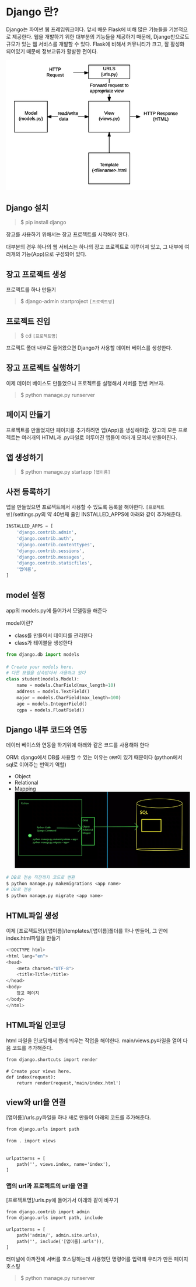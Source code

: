 # Django 란?

Django는 파이썬 웹 프레임워크이다.
앞서 배운 Flask에 비해 많은 기능들을 기본적으로 제공한다.
웹을 개발하기 위한 대부분의 기능들을 제공하기 때문에, Django만으로도 규모가 있는 웹 서비스를 개발할 수 있다.
Flask에 비해서 커뮤니티가 크고, 잘 활성화 되어있기 때문에 정보교류가 활발한 편이다.

![Django](image1.png)
## Django 설치


> $ pip install django

장고를 사용하기 위해서는 장고 프로젝트를 시작해야 한다.

대부분의 경우 하나의 웹 서비스는 하나의 장고 프로젝트로 이루어져 있고,
그 내부에 여러개의 기능(App)으로 구성되어 있다.

## 장고 프로젝트 생성
프로젝트를 하나 만들기

> $ django-admin startproject `[프로젝트명]`

## 프로젝트 진입

> $ cd `[프로젝트명]`

프로젝트 폴더 내부로 들어왔으면 Django가 사용할 데이터 베이스를 생성한다.


## 장고 프로젝트 실행하기

이제 데이터 베이스도 만들었으니 프로젝트를 실행해서 서버를 한번 켜보자.

> $ python manage.py runserver 


## 페이지 만들기
프로젝트를 만들었지만 페이지를 추가하려면 앱(App)을 생성해야함.
장고의 모든 프로젝트는 여러개의 HTML과 .py파일로 이루어진 앱들이 여러개 모여서 만들어진다.

## 앱 생성하기

> $ python manage.py startapp `[앱이름]`

## 사전 등록하기

앱을 만들었으면 프로젝트에서 사용할 수 있도록 등록을 해야한다.
`[프로젝트명]`/settings.py의 약 40번째 줄인 INSTALLED_APPS에 아래와 같이 추가해준다.
```python
INSTALLED_APPS = [
    'django.contrib.admin',
    'django.contrib.auth',
    'django.contrib.contenttypes',
    'django.contrib.sessions',
    'django.contrib.messages',
    'django.contrib.staticfiles',
    '앱이름',
]
```
## model 설정
app의 models.py에 들어가서 모델링을 해준다

model이란?
- class를 만들어서 데이터를 관리한다
- class가 테이블을 생성한다

```python
from django.db import models

# Create your models here.
# 다른 모델을 상속받아서 사용하고 있다
class student(models.Model):
    name = models.CharField(max_length=10)
    address = models.TextField()
    major = models.CharField(max_length=100)
    age = models.IntegerField()
    cgpa = models.FloatField()

```
## Django 내부 코드와 연동
데이터 베이스와 연동을 하기위에 아래와 같은 코드를 사용해야 한다

ORM: django에서 DB를 사용할 수 있는 이유는 `ORM`이 있기 때문이다
(python에서 sql로 이어주는 번역기 역할)
- Object
- Relational
- Mapping
![orm](orm.PNG)

```python
# DB로 전송 직전까지 코드로 변환
$ python manage.py makemigrations <app name>
# DB로 전송
$ python manage.py migrate <app name>
```
## HTML파일 생성
이제 [프로젝트명]/[앱이름]/templates/[앱이름]폴더를 하나 만들어,
그 안에 index.html파일을 만들기
```python
<!DOCTYPE html>
<html lang="en">
<head>
    <meta charset="UTF-8">
    <title>Title</title>
</head>
<body>
    장고 페이지
</body>
</html>
```
## HTML파일 인코딩
html 파일을 인코딩해서 웹에 띄우는 작업을 해야한다.
main/views.py파일을 열어 다음 코드를 추가해준다.
```
from django.shortcuts import render

# Create your views here.
def index(request):
    return render(request,'main/index.html')
```
## view와 url을 연결
[앱이름]/urls.py파일을 하나 새로 만들어 아래의 코드를 추가해준다.
```
from django.urls import path

from . import views


urlpatterns = [
    path('', views.index, name='index'),
]
```
### 앱의 url과 프로젝트의 url을 연결 
[프로젝트명]/urls.py에 들어가서 아래와 같이 바꾸기
```
from django.contrib import admin
from django.urls import path, include

urlpatterns = [
    path('admin/', admin.site.urls),
    path('', include('[앱이름].urls')),
]
```
터미널에 아까전에 서버를 호스팅하는데 사용했던
명령어를 입력해 우리가 만든 페이지 호스팅

> $ python manage.py runserver

